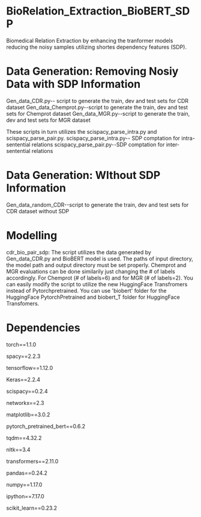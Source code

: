 # BioRelation_Extraction_BioBERT_SDP
Biomedical Relation Extraction by enhancing the tranformer models reducing the noisy samples utilizing shortes dependency features (SDP).

# Data Generation: Removing Nosiy Data with SDP Information
Gen_data_CDR.py-- script to generate the train, dev and test sets for CDR dataset
Gen_data_Chemprot.py--script to generate the train, dev and test sets for Chemprot dataset
Gen_data_MGR.py--script to generate the train, dev and test sets for MGR dataset

These scripts in turn utilizes the scispacy_parse_intra.py and scispacy_parse_pair.py.
scispacy_parse_intra.py-- SDP comptation for intra-sentential relations
scispacy_parse_pair.py--SDP comptation for inter-sentential relations

# Data Generation: WIthout SDP Information
Gen_data_random_CDR--script to generate the train, dev and test sets for CDR dataset without SDP

# Modelling 

cdr_bio_pair_sdp: The script utilizes the data generated by Gen_data_CDR.py and BioBERT model is used.
The paths of input directory, the model path and output directory must be set properly. Chemprot and MGR evaluations can be done similarily just changing the # of labels  accordingly. For Chemprot (#  of labels=6) and for MGR (# of labels=2). 
You can easily modify the script to utilize the new HuggingFace Transfromers instead of Pytorchpretrained. You can use 'biobert' folder for the HuggingFace PytorchPretrained and biobert_T folder for HuggingFace Transfomers.

# Dependencies
torch==1.1.0

spacy==2.2.3

tensorflow==1.12.0

Keras==2.2.4

scispacy==0.2.4

networkx==2.3

matplotlib==3.0.2

pytorch_pretrained_bert==0.6.2

tqdm==4.32.2

nltk==3.4

transformers==2.11.0

pandas==0.24.2

numpy==1.17.0

ipython==7.17.0

scikit_learn==0.23.2
